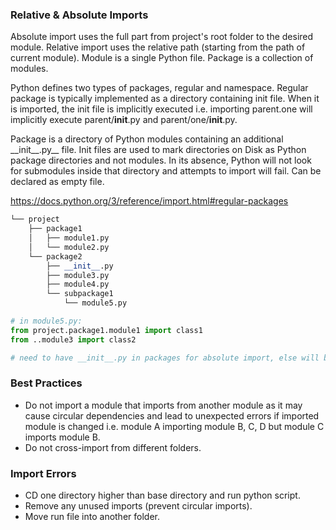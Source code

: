 ### Relative & Absolute Imports

Absolute import uses the full part from project's root folder to the desired module. Relative import uses the relative path (starting from the path of current module). Module is a single Python file. Package is a collection of modules.

Python defines two types of packages, regular and namespace. Regular package is typically implemented as a directory containing init file. When it is imported, the init file is implicitly executed i.e. importing parent.one will implicitly execute parent/**init**.py and parent/one/**init**.py.

Package is a directory of Python modules containing an additional \_\_init\_\_.py\_\_ file. Init files are used to mark directories on Disk as Python package directories and not modules. In its absence, Python will not look for submodules inside that directory and attempts to import will fail. Can be declared as empty file.

https://docs.python.org/3/reference/import.html#regular-packages

```python
└── project
    ├── package1
    │   ├── module1.py
    │   └── module2.py
    └── package2
        ├── __init__.py
        ├── module3.py
        ├── module4.py
        └── subpackage1
            └── module5.py

# in module5.py:
from project.package1.module1 import class1
from ..module3 import class2

# need to have __init__.py in packages for absolute import, else will be read as 'module' by Python
```

### Best Practices

- Do not import a module that imports from another module as it may cause circular dependencies and lead to unexpected errors if imported module is changed i.e. module A importing module B, C, D but module C imports module B.
- Do not cross-import from different folders.

### Import Errors

- CD one directory higher than base directory and run python script.
- Remove any unused imports (prevent circular imports).
- Move run file into another folder.
